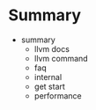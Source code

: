 # Summary

* summary
   * llvm docs
   * llvm command
   * faq
   * internal
   * get start
   * performance

